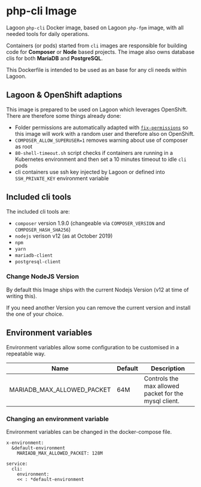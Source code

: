 # php-cli Image

Lagoon `php-cli` Docker image, based on Lagoon `php-fpm` image, with all needed tools for daily operations.

Containers (or pods) started from `cli` images are responsible for building code for **Composer** or **Node** based projects.
The image also owns database clis for both **MariaDB** and **PostgreSQL**.

This Dockerfile is intended to be used as an base for any cli needs within Lagoon.

## Lagoon & OpenShift adaptions

This image is prepared to be used on Lagoon which leverages OpenShift. There are therefore some things already done:

- Folder permissions are automatically adapted with [`fix-permissions`](https://github.com/sclorg/s2i-base-container/blob/master/core/root/usr/bin/fix-permissions) so this image will work with a random user and therefore also on OpenShift.
- `COMPOSER_ALLOW_SUPERUSER=1` removes warning about use of composer as root
- `80-shell-timeout.sh` script checks if containers are running in a Kubernetes environment and then set a 10 minutes timeout to idle `cli` pods
- cli containers use ssh key injected by Lagoon or defined into `SSH_PRIVATE_KEY` environment variable

## Included cli tools

The included cli tools are:

- `composer` version 1.9.0 (changeable via `COMPOSER_VERSION` and `COMPOSER_HASH_SHA256`)
- `nodejs` verison v12 (as at October 2019)
- `npm`
- `yarn`
- `mariadb-client`
- `postgresql-client`


### Change NodeJS Version

By default this Image ships with the current Nodejs Version (v12 at time of writing this).

If you need another Version you can remove the current version and install the one of your choice.

## Environment variables

Environment variables allow some configuration to be customised in a repeatable way.

| Name                       | Default | Description                                           |
|----------------------------|---------|-------------------------------------------------------|
| MARIADB_MAX_ALLOWED_PACKET | 64M     | Controls the max allowed packet for the mysql client. |

### Changing an environment variable

Environment variables can be changed in the docker-compose file.

```
x-environment:
  &default-environment
    MARIADB_MAX_ALLOWED_PACKET: 128M

service:
  cli:
    environment:
    << : *default-environment
```